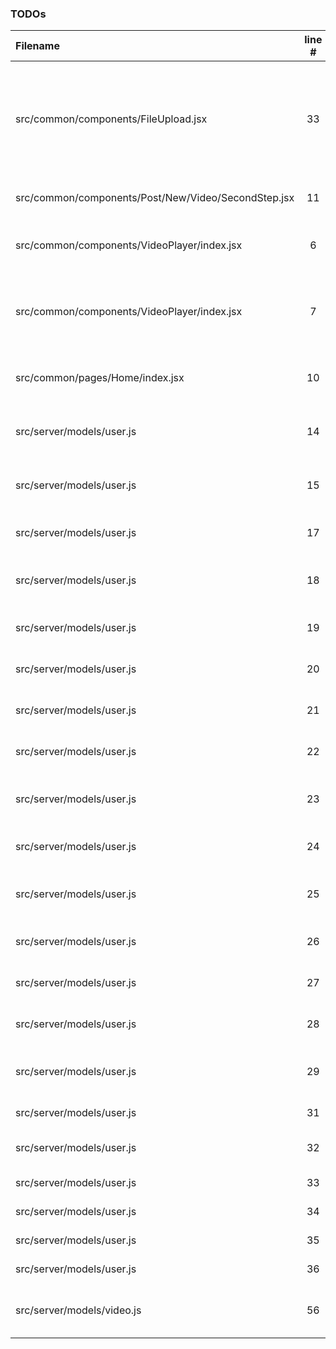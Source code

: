 ### TODOs
| Filename | line # | TODO
|:------|:------:|:------
| src/common/components/FileUpload.jsx | 33 | Make it so that a user can give a URL where an image is located instead of loading the file manually
| src/common/components/Post/New/Video/SecondStep.jsx | 11 | get the second step finished
| src/common/components/VideoPlayer/index.jsx | 6 | Add a Broken Video Image when a video does not load
| src/common/components/VideoPlayer/index.jsx | 7 | Make it so editing is a different bundle using React-Loadable
| src/common/pages/Home/index.jsx | 10 | Make it so main pages gives a good overview
| src/server/models/user.js | 14 | Make it so that Users can be listed as Invites
| src/server/models/user.js | 15 | Make it so users can unsubscribe from updates
| src/server/models/user.js | 17 | Setup Google Authentication Method
| src/server/models/user.js | 18 | Setup Facebook Authentication Method
| src/server/models/user.js | 19 | Setup Twitter Authentication Method
| src/server/models/user.js | 20 | Setup Auth0 Authentication Method
| src/server/models/user.js | 21 | Setup GitHub Authentication Method
| src/server/models/user.js | 22 | Setup TOTP Authentication Method
| src/server/models/user.js | 23 | Setup LinkedIn Authentication Method
| src/server/models/user.js | 24 | Setup WeChat Authentication Method
| src/server/models/user.js | 25 | Setup Instagram Authentication Method
| src/server/models/user.js | 26 | Setup Slack Authentication Method
| src/server/models/user.js | 27 | Setup Reddit Authentication Method
| src/server/models/user.js | 28 | Setup Tumblr Authentication Method
| src/server/models/user.js | 29 | Setup WordPress Authentication Method
| src/server/models/user.js | 31 | Setup Pinterest Link
| src/server/models/user.js | 32 | Setup DeviantArt Link
| src/server/models/user.js | 33 | Setup YouTube Link
| src/server/models/user.js | 34 | Setup Etsy Link
| src/server/models/user.js | 35 | Setup Flickr Link
| src/server/models/user.js | 36 | Setup Picasa Link
| src/server/models/video.js | 56 | Make it so that all these jobs are queued